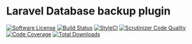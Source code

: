 # Laravel Database backup plugin
[![Software License](https://img.shields.io/badge/license-MIT-brightgreen.svg?style=flat-square)](LICENSE.md)
[![Build Status](https://scrutinizer-ci.com/g/webelightdev/laravel-dbbackup/badges/build.png?b=master)](https://scrutinizer-ci.com/g/webelightdev/laravel-dbbackup/build-status/master)
[![StyleCI](https://styleci.io/repos/68374707/shield)](https://styleci.io/repos/68374707/shield)
[![Scrutinizer Code Quality](https://scrutinizer-ci.com/g/webelightdev/laravel-dbbackup/badges/quality-score.png?b=master)](https://scrutinizer-ci.com/g/webelightdev/laravel-dbbackup/?branch=master)
[![Code Coverage](https://scrutinizer-ci.com/g/webelightdev/laravel-dbbackup/badges/coverage.png?b=master)](https://scrutinizer-ci.com/g/webelightdev/laravel-dbbackup/?branch=master)
[![Total Downloads](https://img.shields.io/packagist/dt/webelightdev/laravel-dbbackup.svg?style=flat-square)](https://packagist.org/packages/webelightdev/laravel-dbbackup)